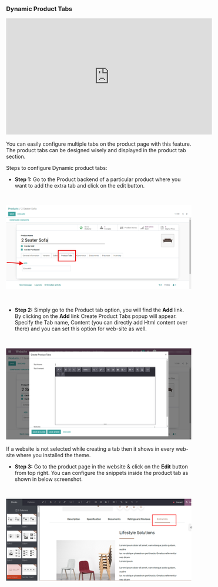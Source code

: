 
### Dynamic Product Tabs


<iframe width="560" height="315" src="https://www.youtube.com/embed/8_H9I9aMRIw" title="YouTube video player" frameborder="0" allow="accelerometer; autoplay; clipboard-write; encrypted-media; gyroscope; picture-in-picture" allowfullscreen></iframe>


You can easily configure multiple tabs on the product page with this feature. The product tabs can be designed wisely and displayed in the product tab section.


Steps to configure Dynamic product tabs:


* **Step 1:** Go to the Product backend of a particular product where you want to add the extra tab and click on the edit button.


 


![](./images/19-1.png)


 


* **Step 2:** Simply go to the Product tab option, you will find the **Add** link. By clicking on the **Add** link Create Product Tabs popup will appear. Specify the Tab name, Content (you can directly add Html content over there) and you can set this option for web-site as well.


 


![](./images/19-2.png)


If a website is not selected while creating a tab then it shows in every web-site where you installed the theme.


* **Step 3:** Go to the product page in the website & click on the **Edit** button from top right. You can configure the snippets inside the product tab as shown in below screenshot.


 


![](./images/19-3.png)



